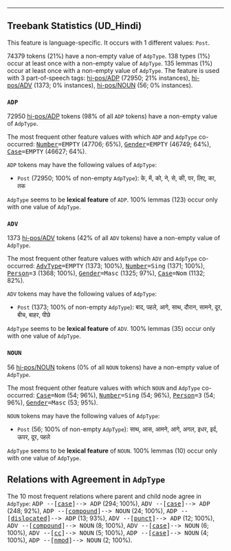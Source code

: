 

--------------------------------------------------------------------------------

## Treebank Statistics (UD_Hindi)

This feature is language-specific.
It occurs with 1 different values: `Post`.

74379 tokens (21%) have a non-empty value of `AdpType`.
138 types (1%) occur at least once with a non-empty value of `AdpType`.
135 lemmas (1%) occur at least once with a non-empty value of `AdpType`.
The feature is used with 3 part-of-speech tags: [hi-pos/ADP]() (72950; 21% instances), [hi-pos/ADV]() (1373; 0% instances), [hi-pos/NOUN]() (56; 0% instances).

### `ADP`

72950 [hi-pos/ADP]() tokens (98% of all `ADP` tokens) have a non-empty value of `AdpType`.

The most frequent other feature values with which `ADP` and `AdpType` co-occurred: <tt><a href="Number.html">Number</a>=EMPTY</tt> (47706; 65%), <tt><a href="Gender.html">Gender</a>=EMPTY</tt> (46749; 64%), <tt><a href="Case.html">Case</a>=EMPTY</tt> (46627; 64%).

`ADP` tokens may have the following values of `AdpType`:

* `Post` (72950; 100% of non-empty `AdpType`): के, में, को, ने, से, की, पर, लिए, का, तक

`AdpType` seems to be **lexical feature** of `ADP`. 100% lemmas (123) occur only with one value of `AdpType`.

### `ADV`

1373 [hi-pos/ADV]() tokens (42% of all `ADV` tokens) have a non-empty value of `AdpType`.

The most frequent other feature values with which `ADV` and `AdpType` co-occurred: <tt><a href="AdvType.html">AdvType</a>=EMPTY</tt> (1373; 100%), <tt><a href="Number.html">Number</a>=Sing</tt> (1371; 100%), <tt><a href="Person.html">Person</a>=3</tt> (1368; 100%), <tt><a href="Gender.html">Gender</a>=Masc</tt> (1325; 97%), <tt><a href="Case.html">Case</a>=Nom</tt> (1132; 82%).

`ADV` tokens may have the following values of `AdpType`:

* `Post` (1373; 100% of non-empty `AdpType`): बाद, पहले, आगे, साथ, दौरान, सामने, दूर, बीच, बाहर, पीछे

`AdpType` seems to be **lexical feature** of `ADV`. 100% lemmas (35) occur only with one value of `AdpType`.

### `NOUN`

56 [hi-pos/NOUN]() tokens (0% of all `NOUN` tokens) have a non-empty value of `AdpType`.

The most frequent other feature values with which `NOUN` and `AdpType` co-occurred: <tt><a href="Case.html">Case</a>=Nom</tt> (54; 96%), <tt><a href="Number.html">Number</a>=Sing</tt> (54; 96%), <tt><a href="Person.html">Person</a>=3</tt> (54; 96%), <tt><a href="Gender.html">Gender</a>=Masc</tt> (53; 95%).

`NOUN` tokens may have the following values of `AdpType`:

* `Post` (56; 100% of non-empty `AdpType`): साथ, आस, आमने, आगे, अगल, इधर, इर्द, ऊपर, दूर, पहले

`AdpType` seems to be **lexical feature** of `NOUN`. 100% lemmas (10) occur only with one value of `AdpType`.

## Relations with Agreement in `AdpType`

The 10 most frequent relations where parent and child node agree in `AdpType`:
<tt>ADP --[<a href="../dep/case.html">case</a>]--> ADP</tt> (294; 100%),
<tt>ADV --[<a href="../dep/case.html">case</a>]--> ADP</tt> (248; 92%),
<tt>ADP --[<a href="../dep/compound.html">compound</a>]--> NOUN</tt> (24; 100%),
<tt>ADP --[<a href="../dep/dislocated.html">dislocated</a>]--> ADP</tt> (13; 93%),
<tt>ADV --[<a href="../dep/punct.html">punct</a>]--> ADP</tt> (12; 100%),
<tt>ADV --[<a href="../dep/compound.html">compound</a>]--> NOUN</tt> (8; 100%),
<tt>ADV --[<a href="../dep/case.html">case</a>]--> NOUN</tt> (6; 100%),
<tt>ADV --[<a href="../dep/cc.html">cc</a>]--> NOUN</tt> (5; 100%),
<tt>ADP --[<a href="../dep/case.html">case</a>]--> NOUN</tt> (4; 100%),
<tt>ADP --[<a href="../dep/nmod.html">nmod</a>]--> NOUN</tt> (2; 100%).

